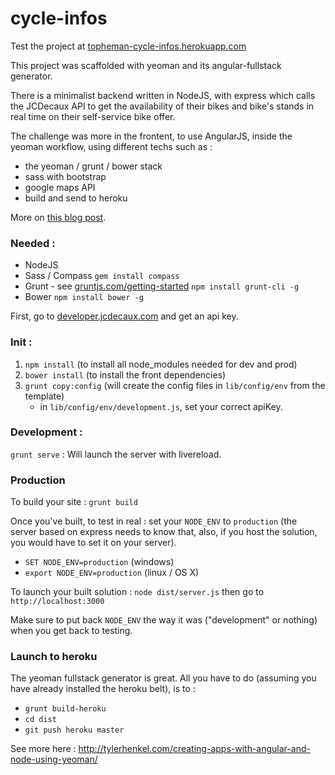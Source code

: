 cycle-infos
===========

Test the project at [topheman-cycle-infos.herokuapp.com](https://topheman-cycle-infos.herokuapp.com)

This project was scaffolded with yeoman and its angular-fullstack generator.

There is a minimalist backend written in NodeJS, with express which calls the JCDecaux API to get the availability of their bikes and bike's stands in real time on their self-service bike offer.

The challenge was more in the frontent, to use AngularJS, inside the yeoman workflow, using different techs such as :

* the yeoman / grunt / bower stack
* sass with bootstrap
* google maps API
* build and send to heroku

More on [this blog post](http://dev.topheman.com/topheman-cycle-infos/).

### Needed :

* NodeJS
* Sass / Compass `gem install compass`
* Grunt - see [gruntjs.com/getting-started](http://gruntjs.com/getting-started) `npm install grunt-cli -g`
* Bower `npm install bower -g`

First, go to [developer.jcdecaux.com](https://developer.jcdecaux.com) and get an api key.

### Init :

1. `npm install` (to install all node_modules needed for dev and prod)
2. `bower install` (to install the front dependencies)
3. `grunt copy:config` (will create the config files in `lib/config/env` from the template)
	* in `lib/config/env/development.js`, set your correct apiKey.

### Development :

`grunt serve` : Will launch the server with livereload.

### Production

To build your site : `grunt build`

Once you've built, to test in real : set your `NODE_ENV` to `production` (the server based on express needs to know that, also, if you host the solution, you would have to set it on your server).

* `SET NODE_ENV=production` (windows)
* `export NODE_ENV=production` (linux / OS X)

To launch your built solution : `node dist/server.js` then go to `http://localhost:3000`

Make sure to put back `NODE_ENV` the way it was ("development" or nothing) when you get back to testing.

### Launch to heroku

The yeoman fullstack generator is great. All you have to do (assuming you have already installed the heroku belt), is to :

* `grunt build-heroku`
* `cd dist`
* `git push heroku master`

See more here : http://tylerhenkel.com/creating-apps-with-angular-and-node-using-yeoman/